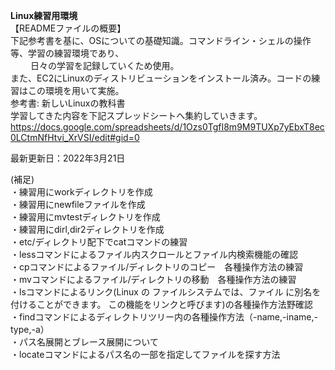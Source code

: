 **Linux練習用環境**<br/>
【READMEファイルの概要】<br/>
下記参考書を基に、OSについての基礎知識。コマンドライン・シェルの操作等、学習の練習環境であり、<br/>　　
日々の学習を記録していくため使用。<br/>
また、EC2にLinuxのディストリビューションをインストール済み。コードの練習はこの環境を用いて実施。
<br/>
参考書: 新しいLinuxの教科書　　
<br/>
学習してきた内容を下記スプレッドシートへ集約していきます。<br/>
https://docs.google.com/spreadsheets/d/1Ozs0TgfI8m9M9TUXp7yEbxT8ec0LCtmNfHtvi_XrVSI/edit#gid=0


最新更新日：2022年3月21日

(補足)<br/>
・練習用にworkディレクトリを作成<br/>
・練習用にnewfileファイルを作成<br/>
・練習用にmvtestディレクトリを作成<br/>
・練習用にdirl,dir2ディレクトリを作成<br/>
・etc/ディレクトリ配下でcatコマンドの練習<br/>
・lessコマンドによるファイル内スクロールとファイル内検索機能の確認<br/>
・cpコマンドによるファイル/ディレクトリのコピー　各種操作方法の練習<br/>
・mvコマンドによるファイル/ディレクトリの移動　各種操作方法の練習<br/>
・lsコマンドによるリンク(Linux の ファイルシステムでは、ファイル に別名を付けることができます。 この機能をリンクと呼びます)の各種操作方法野確認<br/>
・findコマンドによるディレクトリツリー内の各種操作方法（-name,-iname,-type,-a）<br/>
・パス名展開とブレース展開について<br/>
・locateコマンドによるパス名の一部を指定してファイルを探す方法